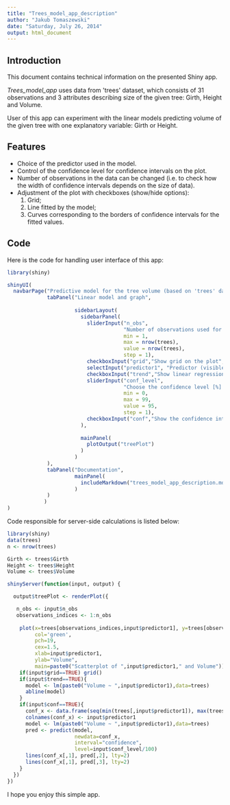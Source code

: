 ```yaml
---
title: "Trees_model_app_description"
author: "Jakub Tomaszewski"
date: "Saturday, July 26, 2014"
output: html_document
---
```


Introduction
----------------------------
This document contains technical information on the presented Shiny app.

*Trees_model_app* uses data from 'trees' dataset, which consists of 31 observations and 3 attributes describing size of the given tree: Girth, Height and Volume. 

User of this app can experiment with the linear models predicting volume of the given tree with one explanatory variable: Girth or Height.

Features
----------------------------

- Choice of the predictor used in the model.
- Control of the confidence level for confidence intervals on the plot.
- Number of observations in the data can be changed (i.e. to check how the width of confidence intervals depends on the size of data).
- Adjustment of the plot with checkboxes (show/hide options):
    1. Grid;
    2. Line fitted by the model;
    3. Curves corresponding to the borders of confidence intervals for the fitted values.

Code
----------------------------

Here is the code for handling user interface of this app:


```r
library(shiny)

shinyUI(
  navbarPage("Predictive model for the tree volume (based on 'trees' dataset)",
             tabPanel("Linear model and graph",
                      
                      sidebarLayout(
                        sidebarPanel(
                          sliderInput("n_obs",
                                      "Number of observations used for building the linear model:",
                                      min = 1,
                                      max = nrow(trees),
                                      value = nrow(trees),
                                      step = 1),
                          checkboxInput("grid","Show grid on the plot",TRUE),
                          selectInput("predictor1", "Predictor (visible on X-axis):",choices=c("Girth","Height")),
                          checkboxInput("trend","Show linear regression trend line based on the predictor chosen above"),
                          sliderInput("conf_level",
                                      "Choose the confidence level [%]:",
                                      min = 0,
                                      max = 99,
                                      value = 95,
                                      step = 1),
                          checkboxInput("conf","Show the confidence interval for the trend line")
                        ),
                        
                        mainPanel(
                          plotOutput("treePlot")
                        )
                      )
             ),
             tabPanel("Documentation",
                      mainPanel(
                        includeMarkdown("trees_model_app_description.md")
                      )
             )
            )
)
```

Code responsible for server-side calculations is listed below:


```r
library(shiny)
data(trees)
n <- nrow(trees)

Girth <- trees$Girth
Height <- trees$Height
Volume <- trees$Volume

shinyServer(function(input, output) {

  output$treePlot <- renderPlot({

   n_obs <- input$n_obs
   observations_indices <- 1:n_obs
    
    plot(x=trees[observations_indices,input$predictor1], y=trees[observations_indices,"Volume"],
         col='green',
         pch=19,
         cex=1.5,
         xlab=input$predictor1,
         ylab="Volume",
         main=paste0("Scatterplot of ",input$predictor1," and Volume"))
    if(input$grid==TRUE) grid()
    if(input$trend==TRUE){
      model <- lm(paste0("Volume ~ ",input$predictor1),data=trees)
      abline(model)
    }
    if(input$conf==TRUE){
      conf_x <- data.frame(seq(min(trees[,input$predictor1]), max(trees[,input$predictor1]), 0.1))
      colnames(conf_x) <- input$predictor1
      model <- lm(paste0("Volume ~ ",input$predictor1),data=trees)
      pred <- predict(model,
                      newdata=conf_x,
                      interval="confidence",
                      level=input$conf_level/100)
      lines(conf_x[,1], pred[,2], lty=2)
      lines(conf_x[,1], pred[,3], lty=2) 
    }
  })
})
```

I hope you enjoy this simple app.
